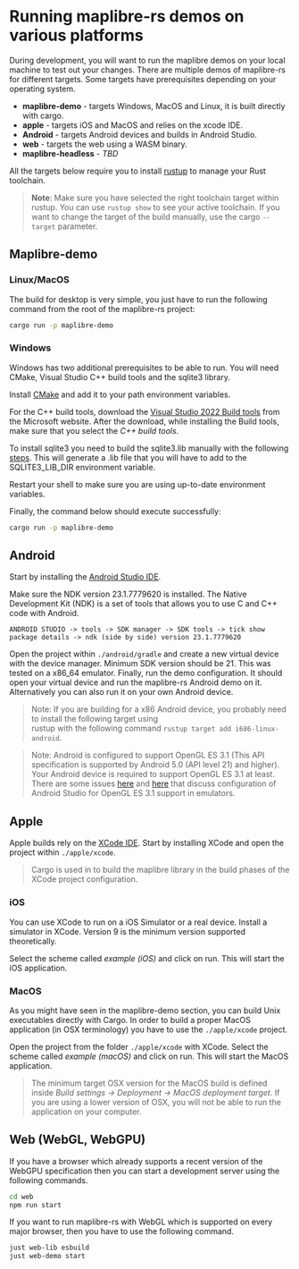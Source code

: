 # Running maplibre-rs demos on various platforms

During development, you will want to run the maplibre demos on your local machine to test out your changes.
There are multiple demos of maplibre-rs for different targets. Some targets have prerequisites
depending on your operating system.

* **maplibre-demo** - targets Windows, MacOS and Linux, it is built directly with cargo.
* **apple** - targets iOS and MacOS and relies on the xcode IDE.
* **Android** - targets Android devices and builds in Android Studio.
* **web** - targets the web using a WASM binary.
* **maplibre-headless** - *TBD*

All the targets below require you to install [rustup](https://rustup.rs/) to manage your Rust toolchain.

> __Note__: Make sure you have selected the right toolchain target within rustup. You can use `rustup show` to see your
> active toolchain. If you want to change the target of the build manually, use the cargo `--target` parameter.

## Maplibre-demo

### Linux/MacOS

The build for desktop is very simple, you just have to run the following command from the root of the
maplibre-rs project:

```bash
cargo run -p maplibre-demo
```

### Windows

Windows has two additional prerequisites to be able to run. You will need CMake, Visual Studio C++ build tools and the
sqlite3 library.

Install [CMake](https://cmake.org/download/) and add it to your path environment variables.

For the C++ build tools, download the [Visual Studio 2022 Build tools](https://visualstudio.microsoft.com/downloads/)
from the Microsoft website. After the download, while installing the Build tools, make sure that you select the
*C++ build tools*.

To install sqlite3 you need to build the sqlite3.lib manually with the following
[steps](https://gist.github.com/zeljic/d8b542788b225b1bcb5fce169ee28c55). This will generate a .lib file that
you will have to add to the SQLITE3_LIB_DIR environment variable.

Restart your shell to make sure you are using up-to-date environment variables.

Finally, the command below should execute successfully:

```bash
cargo run -p maplibre-demo
```

## Android

Start by installing the 
[Android Studio IDE](https://developer.android.com/studio?gclid=CjwKCAjwj42UBhAAEiwACIhADmF7uHXnEHGnmOgFnjp0Z6n-TnBvutC5faGA89lwouMIXiR6OXK4hBoCq78QAvD_BwE&gclsrc=aw.ds).

Make sure the NDK version 23.1.7779620 is installed. The Native Development Kit (NDK) is a set of tools that allows 
you to use C and C++ code with Android.

```
ANDROID STUDIO -> tools -> SDK manager -> SDK tools -> tick show package details -> ndk (side by side) version 23.1.7779620
```

Open the project within `./android/gradle` and create a new virtual device with the device manager. Minimum SDK version
should be 21. This was tested on a x86_64 emulator. Finally, run the demo configuration. It should open your virtual device and 
run the maplibre-rs Android demo on it. Alternatively you can also run it on your own Android device.

> Note: If you are building for a x86 Android device, you probably need to install the following target using  
> rustup with the following command `rustup target add i686-linux-android`.

> Note: Android is configured to support OpenGL ES 3.1 (This API specification is supported by Android 5.0 (API level 21) and higher).
> Your Android device is required to support OpenGL ES 3.1 at least. There are some issues 
> [here](https://stackoverflow.com/questions/40797975/android-emulator-and-opengl-es3-egl-bad-config) and 
> [here](https://www.reddit.com/r/Arcore/comments/8squbo/opengl_es_31_is_required_for_android_emulator_to/) that
> discuss configuration of Android Studio for OpenGL ES 3.1 support in emulators.
 
## Apple

Apple builds rely on the [XCode IDE](https://apps.apple.com/us/app/xcode/id497799835?ls=1&mt=12).
Start by installing XCode and open the project within `./apple/xcode`.

> Cargo is used in to build the maplibre library in the build phases of the XCode project configuration.

### iOS

You can use XCode to run on a iOS Simulator or a real device. Install a simulator in XCode.
Version 9 is the minimum version supported theoretically.

Select the scheme called *example (iOS)* and click on run. This will start the iOS application.

### MacOS

As you might have seen in the maplibre-demo section, you can build Unix executables directly with Cargo.
In order to build a proper MacOS application (in OSX terminology) you have to use the `./apple/xcode` project.

Open the project from the folder `./apple/xcode` with XCode. Select the scheme called *example (macOS)* and
click on run. This will start the MacOS application. 

> The minimum target OSX version for the MacOS build is defined inside *Build settings -> Deployment -> MacOS deployment target*.
> If you are using a lower version of OSX, you will not be able to run the application on your computer.

## Web (WebGL, WebGPU)

If you have a browser which already supports a recent version of the WebGPU specification then you can start a
development server using the following commands.

```bash
cd web
npm run start
```

If you want to run maplibre-rs with WebGL which is supported on every major browser, then you have to use the following
command.

```bash
just web-lib esbuild
just web-demo start
```